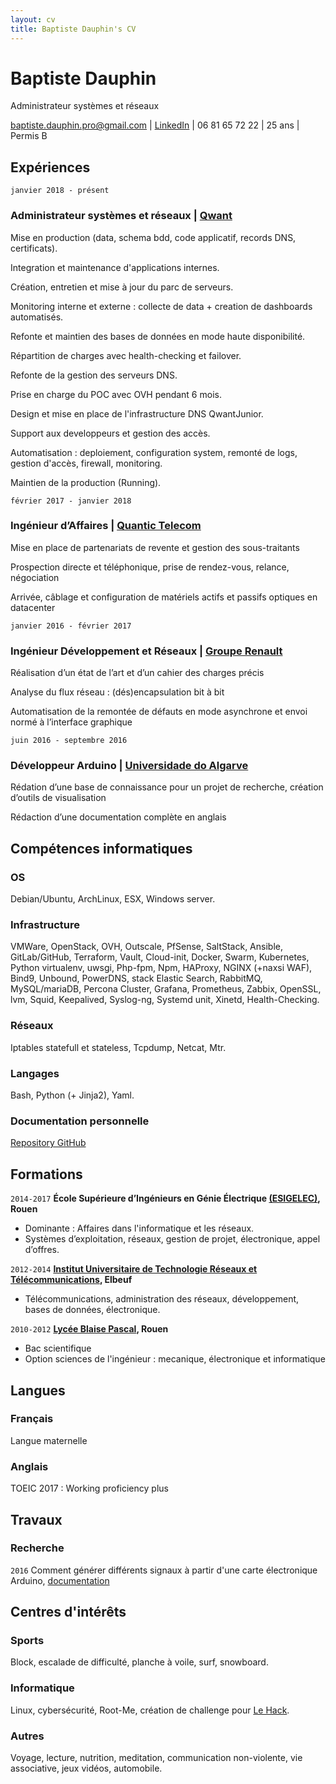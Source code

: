 ```yaml
---
layout: cv
title: Baptiste Dauphin's CV
---
```

# Baptiste Dauphin
Administrateur systèmes et réseaux

<div id="webaddress">
<a href="mailto:baptiste.dauphin.pro@gmail.com">baptiste.dauphin.pro@gmail.com</a> | <a href="https://fr.linkedin.com/in/baptiste-dauphin">LinkedIn</a> |  06 81 65 72 22 | 25 ans | Permis B
</div>


## Expériences

`janvier 2018 - présent`
### __Administrateur systèmes et réseaux__ | [Qwant](https://www.qwant.com/)

Mise en production (data, schema bdd, code applicatif, records DNS, certificats).

Integration et maintenance d'applications internes.

Création, entretien et mise à jour du parc de serveurs.

Monitoring interne et externe : collecte de data + creation de dashboards automatisés.

Refonte et maintien des bases de données en mode haute disponibilité.

Répartition de charges avec health-checking et failover.

Refonte de la gestion des serveurs DNS.

Prise en charge du POC avec OVH pendant 6 mois.

Design et mise en place de l'infrastructure DNS QwantJunior.

Support aux developpeurs et gestion des accès.

Automatisation : deploiement, configuration system, remonté de logs, gestion d'accès, firewall, monitoring.

Maintien de la production (Running).



`février 2017 - janvier 2018`
### __Ingénieur d’Affaires__ | [Quantic Telecom](https://www.quantic-telecom.net/)

Mise en place de partenariats de revente et gestion des sous-traitants

Prospection directe et téléphonique, prise de rendez-vous, relance, négociation

Arrivée, câblage et configuration de matériels actifs et passifs optiques en datacenter

`janvier 2016 - février 2017`
### __Ingénieur Développement et Réseaux__ | [Groupe Renault](https://group.renault.com/groupe/implantations/nos-implantations-industrielles/usine-cleon/)

Réalisation d’un état de l’art et d’un cahier des charges précis

Analyse du flux réseau : (dés)encapsulation bit à bit

Automatisation de la remontée de défauts en mode asynchrone et envoi normé à l’interface graphique

`juin 2016 - septembre 2016`
### __Développeur Arduino__ | [Universidade do Algarve](https://www.ualg.pt/pt)

Rédation d’une base de connaissance pour un projet de recherche, création d’outils de visualisation

Rédaction d’une documentation complète en anglais

## Compétences informatiques

### OS
Debian/Ubuntu, ArchLinux, ESX, Windows server.
### Infrastructure
VMWare, OpenStack, OVH, Outscale, PfSense, SaltStack, Ansible, GitLab/GitHub, Terraform, Vault, Cloud-init, Docker, Swarm, Kubernetes, Python virtualenv, uwsgi, Php-fpm, Npm, HAProxy, NGINX (+naxsi WAF), Bind9, Unbound, PowerDNS, stack Elastic Search, RabbitMQ, MySQL/mariaDB, Percona Cluster, Grafana, Prometheus, Zabbix, OpenSSL, lvm, Squid, Keepalived, Syslog-ng, Systemd unit, Xinetd, Health-Checking.
### Réseaux
Iptables statefull et stateless, Tcpdump, Netcat, Mtr.
### Langages
Bash, Python (+ Jinja2), Yaml.
### Documentation personnelle
[Repository GitHub](https://github.com/FataPlex/documentation)



## Formations

`2014-2017`
__École Supérieure d’Ingénieurs en Génie Électrique [(ESIGELEC)](http://www.esigelec.fr/fr), Rouen__

- Dominante : Affaires dans l'informatique et les réseaux.
- Systèmes d’exploitation, réseaux, gestion de projet, électronique, appel d’offres.

`2012-2014`
__[Institut Universitaire de Technologie Réseaux et Télécommunications](http://iutrouen.univ-rouen.fr/dut-reseaux-et-telecommunications-351515.kjsp), Elbeuf__

- Télécommunications, administration des réseaux, développement, bases de données, électronique.

`2010-2012`
__[Lycée Blaise Pascal](http://pascal-lyc.spip.ac-rouen.fr/), Rouen__

- Bac scientifique
- Option sciences de l'ingénieur : mecanique, électronique et informatique

## Langues

### Français
Langue maternelle

### Anglais
TOEIC 2017 : Working proficiency plus


## Travaux

### Recherche

`2016`
Comment générer différents signaux à partir d'une carte électronique Arduino, [documentation](https://drive.google.com/open?id=0B5wrnG1NJCSSQXNkTV9iaHdkamM)


## Centres d'intérêts

### Sports

Block, escalade de difficulté, planche à voile, surf, snowboard.

### Informatique

Linux, cybersécurité, Root-Me, création de challenge pour [Le Hack](https://lehack.org/fr#MORE).

### Autres

Voyage, lecture, nutrition, meditation, communication non-violente, vie associative, jeux vidéos, automobile.



<!-- ### Footer

Last updated: 24 janvier 2020 -->
